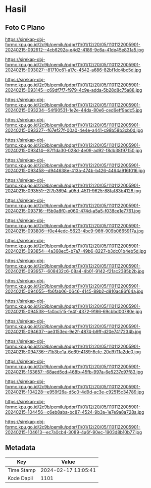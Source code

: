 # Hasil

## Foto C Plano

https://sirekap-obj-formc.kpu.go.id/2c9b/pemilu/pdpr/11/01/12/20/05/1101122005901-20240215-092912--4cb6292a-e4d2-4186-9c6a-41de45e831a5.jpg

https://sirekap-obj-formc.kpu.go.id/2c9b/pemilu/pdpr/11/01/12/20/05/1101122005901-20240215-093027--81710c61-a17c-4542-a686-82bf1dc4bc5d.jpg

https://sirekap-obj-formc.kpu.go.id/2c9b/pemilu/pdpr/11/01/12/20/05/1101122005901-20240215-093145--c69df7f7-f979-4c9e-adda-5b28d8c75a88.jpg

https://sirekap-obj-formc.kpu.go.id/2c9b/pemilu/pdpr/11/01/12/20/05/1101122005901-20240215-093234--54f90531-1e2e-44da-80e6-ced6eff9adc5.jpg

https://sirekap-obj-formc.kpu.go.id/2c9b/pemilu/pdpr/11/01/12/20/05/1101122005901-20240215-093327--f67ef27f-00a0-4e4e-a441-c98b58b3cb0d.jpg

https://sirekap-obj-formc.kpu.go.id/2c9b/pemilu/pdpr/11/01/12/20/05/1101122005901-20240215-093414--87f1da30-028d-4e09-ad92-f8db38f97150.jpg

https://sirekap-obj-formc.kpu.go.id/2c9b/pemilu/pdpr/11/01/12/20/05/1101122005901-20240215-093458--d944638e-413a-474b-b426-4464a916f016.jpg

https://sirekap-obj-formc.kpu.go.id/2c9b/pemilu/pdpr/11/01/12/20/05/1101122005901-20240215-093551--2f7b3694-a05d-4511-9625-88faf83b4128.jpg

https://sirekap-obj-formc.kpu.go.id/2c9b/pemilu/pdpr/11/01/12/20/05/1101122005901-20240215-093716--f5b0a8f0-e060-474d-a5a5-f038ce1e7761.jpg

https://sirekap-obj-formc.kpu.go.id/2c9b/pemilu/pdpr/11/01/12/20/05/1101122005901-20240215-093806--f0e44edc-5623-4bc9-96ff-909b0665917a.jpg

https://sirekap-obj-formc.kpu.go.id/2c9b/pemilu/pdpr/11/01/12/20/05/1101122005901-20240215-093854--4a368ec5-b7a7-49b6-8227-b3dc01b4eb5d.jpg

https://sirekap-obj-formc.kpu.go.id/2c9b/pemilu/pdpr/11/01/12/20/05/1101122005901-20240215-093957--608432c6-08a4-4b01-9142-f21ac2385b2b.jpg

https://sirekap-obj-formc.kpu.go.id/2c9b/pemilu/pdpr/11/01/12/20/05/1101122005901-20240215-094055--fb6fab06-0646-4145-89b2-d810ac86f64a.jpg

https://sirekap-obj-formc.kpu.go.id/2c9b/pemilu/pdpr/11/01/12/20/05/1101122005901-20240215-094538--fa0ac515-fe4f-4372-9186-69cbbd00780e.jpg

https://sirekap-obj-formc.kpu.go.id/2c9b/pemilu/pdpr/11/01/12/20/05/1101122005901-20240215-094637--ae3153ec-9e2f-4874-b9ff-d20e7417234b.jpg

https://sirekap-obj-formc.kpu.go.id/2c9b/pemilu/pdpr/11/01/12/20/05/1101122005901-20240215-094736--71b3bc1a-6e69-4189-8cfe-20d9711a2de0.jpg

https://sirekap-obj-formc.kpu.go.id/2c9b/pemilu/pdpr/11/01/12/20/05/1101122005901-20240215-163657--68aed5cd-468b-45fb-997a-6e5237c97f83.jpg

https://sirekap-obj-formc.kpu.go.id/2c9b/pemilu/pdpr/11/01/12/20/05/1101122005901-20240215-104228--e959f26a-d5c0-4d9d-ac3e-c92515c34789.jpg

https://sirekap-obj-formc.kpu.go.id/2c9b/pemilu/pdpr/11/01/12/20/05/1101122005901-20240215-104456--c6eb8aba-bc87-4524-9b3a-1e7e9a8a728a.jpg

https://sirekap-obj-formc.kpu.go.id/2c9b/pemilu/pdpr/11/01/12/20/05/1101122005901-20240215-104613--ec7a0cb4-3089-4a6f-90ec-1903d8b10b77.jpg


## Metadata

| Key        | Value               |
| ---------- | ------------------- |
| Time Stamp | 2024-02-17 13:05:41 |
| Kode Dapil | 1101                |



